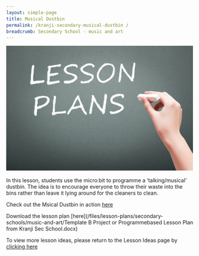 ```yaml
---
layout: simple-page
title: Musical Dustbin
permalink: /kranji-secondary-musical-dustbin /
breadcrumb: Secondary School - music and art
---
```


![anything](/images/in-schools/digital-maker/lesson-plans/generic-lesson-plan.jpg)

In this lesson, students use the micro:bit to programme a ‘talking/musical’ dustbin. The idea is to encourage everyone to throw their waste into the bins rather than leave it lying around for the cleaners to clean.

Check out the Msical Dustbin in action [here](/XXX)

Download the lesson plan [here](/files/lesson-plans/secondary-schools/music-and-art/Template B  Project or Programmebased Lesson Plan from Kranji Sec School.docx)

To view more lesson ideas, please return to the Lesson Ideas page by [clicking here](/in-schools/digital-maker/lesson-ideas-secondary/)

